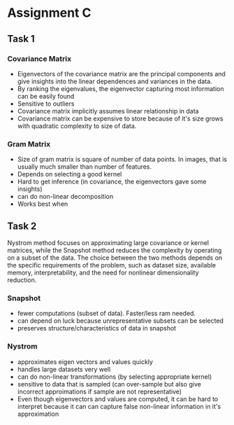 # Assignment C

## Task 1

### Covariance Matrix
- Eigenvectors of the covariance matrix are the principal components and give insights into the linear dependences and variances in the data.
- By ranking the eigenvalues, the eigenvector capturing most information can be easily found
- Sensitive to outliers
- Covariance matrix implicitly assumes linear relationship in data
- Covariance matrix can be expensive to store because of it's size grows with quadratic complexity to size of data.

### Gram Matrix
- Size of gram matrix is square of number of data points. In images, that is usually much smaller than number of features.
- Depends on selecting a good kernel
- Hard to get inference (in covariance, the eigenvectors gave some insights)
- can do non-linear decomposition
- Works best when 

## Task 2
Nystrom method focuses on approximating large covariance or kernel matrices, while the Snapshot method reduces the complexity by operating on a subset of the data. The choice between the two methods depends on the specific requirements of the problem, such as dataset size, available memory, interpretability, and the need for nonlinear dimensionality reduction.

### Snapshot
- fewer computations (subset of data). Faster/less ram needed.
- can depend on luck because unrepresentative subsets can be selected
- preserves structure/characteristics of data in snapshot

### Nystrom
- approximates eigen vectors and values quickly
- handles large datasets very well
- can do non-linear transformations (by selecting appropriate kernel)
- sensitive to data that is sampled (can over-sample but also give incorrect approimations if sample are not representative)
- Even though eigenvectors and values are computed, it can be hard to interpret because it can can capture false non-linear information in it's approximation

